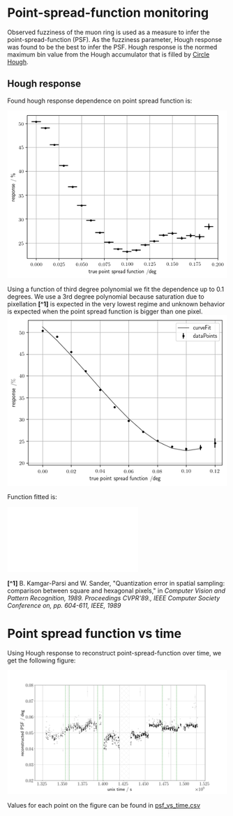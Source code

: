 # Point-spread-function monitoring

Observed fuzziness of the muon ring is used as a measure to infer the point-spread-function (PSF). As the fuzziness parameter, Hough response was found to be the best to infer the PSF. Hough response is the normed maximum bin value from the Hough accumulator that is filled by [Circle Hough](https://github.com/Laurits7/circlehough).

## Hough response

Found hough response dependence on point spread function is:

![Hough response vs point-spread-function](readme/response_vs_psf.png)


Using a function of third degree polynomial we fit the dependence up to 0.1 degrees. We use a 3rd degree polynomial because saturation due to pixellation **[^1]** is expected in the very lowest regime and unknown behavior is expected when the point spread function is bigger than one pixel.
![Hough response curve fit](readme/response_curve_fit.png)

Function fitted is: 

![img](readme/fitFunction.pdf)


**[^1]** B. Kamgar-Parsi and W. Sander, "Quantization error in spatial sampling: comparison between square and hexagonal pixels," in *Computer Vision and Pattern Recognition, 1989. Proceedings CVPR'89., IEEE Computer Society Conference on, pp. 604-611, IEEE, 1989*


# Point spread function vs time

Using Hough response to reconstruct point-spread-function over time, we get the following figure:

![Point-spread-function vs time](readme/psf_vs_time.png)

Values for each point on the figure can be found in [psf\_vs\_time.csv](/readme/psf_vs_time.csv)


